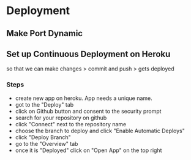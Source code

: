 # Deployment

## Make Port Dynamic

## Set up Continuous Deployment on Heroku

so that we can make changes > commit and push > gets deployed

### Steps

- create new app on heroku. App needs a unique name.
- got to the "Deploy" tab
- click on Github button and consent to the security prompt
- search for your repository on github
- click "Connect" next to the repository name
- choose the branch to deploy and click "Enable Automatic Deploys"
- click "Deploy Branch"
- go to the "Overview" tab
- once it is "Deployed" click on "Open App" on the top right
